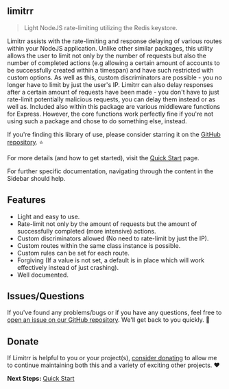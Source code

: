 ## limitrr

> Light NodeJS rate-limiting utilizing the Redis keystore.

Limitrr assists with the rate-limiting and response delaying of various routes within your NodeJS application. Unlike other similar packages, this utility allows the user to limit not only by the number of requests but also the number of completed actions (e.g allowing a certain amount of accounts to be successfully created within a timespan) and have such restricted with custom options. As well as this, custom discriminators are possible - you no longer have to limit by just the user's IP. Limitrr can also delay responses after a certain amount of requests have been made - you don't have to just rate-limit potentially malicious requests, you can delay them instead or as well as. Included also within this package are various middleware functions for Express. However, the core functions work perfectly fine if you're not using such a package and chose to do something else, instead.

If you're finding this library of use, please consider starring it on the [GitHub repository](https://github.com/eddiejibson/limitrr). ⭐

For more details (and how to get started), visit the [Quick Start](quickstart.md) page.

For further specific documentation, navigating through the content in the Sidebar should help.

## Features

- Light and easy to use.
- Rate-limit not only by the amount of requests but the amount of successfully completed (more intensive) actions.
- Custom discriminators allowed (No need to rate-limit by just the IP).
- Custom routes within the same class instance is possible. 
- Custom rules can be set for each route.
- Forgiving (If a value is not set, a default is in place which will work effectively instead of just crashing).
- Well documented.

## Issues/Questions

If you've found any problems/bugs or if you have any questions, feel free to [open an issue on our GitHub repository](https://github.com/eddiejibson/limitrr/issues). We'll get back to you quickly. 🤞

## Donate

If Limitrr is helpful to you or your project(s), [consider donating](https://paypal.me/eddiejibson/5) to allow me to continue maintaining both this and a variety of exciting other projects. ❤️

**Next Steps:** [Quick Start](quickstart.md)
